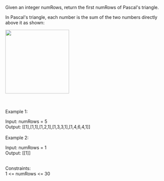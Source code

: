 
Given an integer numRows, return the first numRows of Pascal's triangle.<br>

In Pascal's triangle, each number is the sum of the two numbers directly above it as shown:

<img src="https://i.imgur.com/ctnvWjx.png" style="width:200px;">
 
<br><br>
Example 1:<br>

Input: numRows = 5<br>
Output: [[1],[1,1],[1,2,1],[1,3,3,1],[1,4,6,4,1]]<br><br>
Example 2:<br>

Input: numRows = 1<br>
Output: [[1]]<br>
 
<br>
Constraints:
<br>
1 <= numRows <= 30